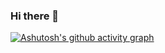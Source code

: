 ### Hi there 👋
[![Ashutosh's github activity graph](https://github-readme-activity-graph.vercel.app/graph?username=huynq24&theme=github-compact)](https://github.com/ashutosh00710/github-readme-activity-graph)
<!--
**huynq24/huynq24** is a ✨ _special_ ✨ repository because its `README.md` (this file) appears on your GitHub profile.

Here are some ideas to get you started:

- 🔭 I’m currently working on ...
- 🌱 I’m currently learning ...
- 👯 I’m looking to collaborate on ...
- 🤔 I’m looking for help with ...
- 💬 Ask me about ...
- 📫 How to reach me: ...
- 😄 Pronouns: ...
- ⚡ Fun fact: ...
-->
